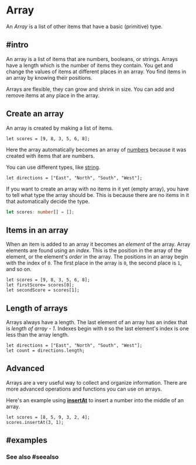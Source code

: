 # Array

An *Array* is a list of other items that have a basic (primitive) type.

## #intro

An array is a list of items that are numbers, booleans, or strings. Arrays have a length which is the number of items they contain. You get and change the values of items at different places in an array. You find items in an array by knowing their positions.

Arrays are flexible, they can grow and shrink in size. You can add and remove items at any place in the array.

## Create an array

An array is created by making a list of items.

```block
let scores = [9, 8, 3, 5, 6, 8];
```
Here the array automatically becomes an array of [numbers](/types/number) because it was created with items that are numbers.

You can use different types, like [string](/types/string).

```block
let directions = ["East", "North", "South", "West"];
```

If you want to create an array with no items in it yet (empty array), you have to tell what type the array should be. This is because there are no items in it that automatically decide the type.

```typescript
let scores: number[] = [];
```

## Items in an array

When an item is added to an array it becomes an _element_ of the array. Array elements are found using an _index_. This is the position in the array of the element, or the element's _order_ in the array. The positions in an array begin with the index of `0`. The first place in the array is `0`, the second place is `1`, and so on.

```block
let scores = [9, 8, 3, 5, 6, 8];
let firstScore= scores[0];
let secondScore = scores[1];
```
## Length of arrays

Arrays always have a length. The last element of an array has an index that is _length of array - 1_. Indexes begin with `0` so the last element's index is one less than the array length.

```block
let directions = ["East", "North", "South", "West"];
let count = directions.length;
```

## Advanced

Arrays are a very useful way to collect and organize information. There are more advanced operations and functions you can use on arrays.

Here's an example using [**insertAt**](/makecode-blockeditor/reference/arrays/insert-at) to insert a number into the middle of an array.

```block
let scores = [8, 5, 9, 3, 2, 4];
scores.insertAt(3, 1);
```

## #examples

### See also #seealso
